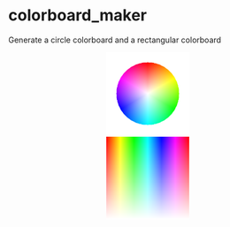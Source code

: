# colorboard_maker
Generate a circle colorboard and a rectangular colorboard  
<div align=center><img width="150" height="150" src="https://github.com/bestchen97/colorboard_maker/blob/main/circle.bmp" alt="circle"/></div>    
<div align=center><img width="150" height="150" src="https://github.com/bestchen97/colorboard_maker/blob/main/rectangular.bmp" alt="circle"/></div>  
